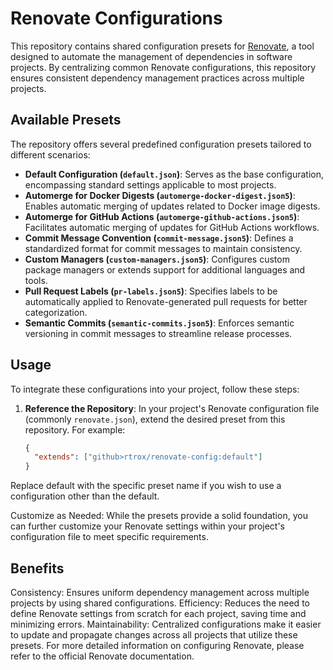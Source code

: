# Renovate Configurations

This repository contains shared configuration presets for [Renovate](https://docs.renovatebot.com/), a tool designed to automate the management of dependencies in software projects. By centralizing common Renovate configurations, this repository ensures consistent dependency management practices across multiple projects.

## Available Presets

The repository offers several predefined configuration presets tailored to different scenarios:

- **Default Configuration (`default.json`)**: Serves as the base configuration, encompassing standard settings applicable to most projects.
- **Automerge for Docker Digests (`automerge-docker-digest.json5`)**: Enables automatic merging of updates related to Docker image digests.
- **Automerge for GitHub Actions (`automerge-github-actions.json5`)**: Facilitates automatic merging of updates for GitHub Actions workflows.
- **Commit Message Convention (`commit-message.json5`)**: Defines a standardized format for commit messages to maintain consistency.
- **Custom Managers (`custom-managers.json5`)**: Configures custom package managers or extends support for additional languages and tools.
- **Pull Request Labels (`pr-labels.json5`)**: Specifies labels to be automatically applied to Renovate-generated pull requests for better categorization.
- **Semantic Commits (`semantic-commits.json5`)**: Enforces semantic versioning in commit messages to streamline release processes.

## Usage

To integrate these configurations into your project, follow these steps:

1. **Reference the Repository**:
   In your project's Renovate configuration file (commonly `renovate.json`), extend the desired preset from this repository. For example:

   ```json
   {
     "extends": ["github>rtrox/renovate-config:default"]
   }
   ```

Replace default with the specific preset name if you wish to use a configuration other than the default.

Customize as Needed:
While the presets provide a solid foundation, you can further customize your Renovate settings within your project's configuration file to meet specific requirements.

## Benefits

Consistency: Ensures uniform dependency management across multiple projects by using shared configurations.
Efficiency: Reduces the need to define Renovate settings from scratch for each project, saving time and minimizing errors.
Maintainability: Centralized configurations make it easier to update and propagate changes across all projects that utilize these presets.
For more detailed information on configuring Renovate, please refer to the official Renovate documentation.

